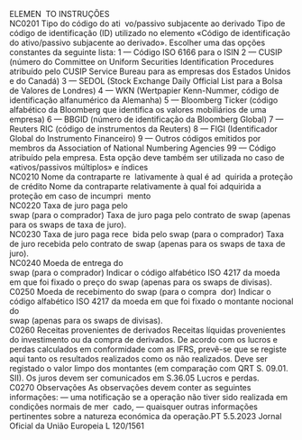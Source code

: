  
ELEMEN ­
TO  INSTRUÇÕES  
NC0201  Tipo do código do ati ­
vo/passivo subjacente ao 
derivado  Tipo de código de identificação (ID) utilizado no elemento «Código de identificação do 
ativo/passivo subjacente ao derivado». Escolher uma das opções constantes da seguinte lista: 
1 — Código ISO 6166 para o ISIN 
2 — CUSIP (número do Committee on Uniform Securities Identification Procedures atribuído 
pelo CUSIP Service Bureau para as empresas dos Estados Unidos e do Canadá) 
3 — SEDOL (Stock Exchange Daily Official List para a Bolsa de Valores de Londres) 
4 — WKN (Wertpapier Kenn-Nummer, código de identificação alfanumérico da Alemanha) 
5 — Bloomberg Ticker (código alfabético da Bloomberg que identifica os valores mobiliários 
de uma empresa) 
6 — BBGID (número de identificação da Bloomberg Global) 
7 — Reuters RIC (código de instrumentos da Reuters) 
8 — FIGI (Identificador Global do Instrumento Financeiro) 
9 — Outros códigos emitidos por membros da Association of National Numbering Agencies 
99 — Código atribuído pela empresa. Esta opção deve também ser utilizada no caso de 
«ativos/passivos múltiplos» e índices  
NC0210  Nome da contraparte re ­
lativamente à qual é ad ­
quirida a proteção de 
crédito  Nome da contraparte relativamente à qual foi adquirida a proteção em caso de incumpri ­
mento  
NC0220  Taxa de juro paga pelo  
swap  (para o comprador)  Taxa de juro paga pelo contrato de  swap  (apenas para os  swaps  de taxa de juro).  
NC0230  Taxa de juro paga rece ­
bida pelo  swap  (para o 
comprador)  Taxa de juro recebida pelo contrato de  swap  (apenas para os  swaps  de taxa de juro).  
NC0240  Moeda de entrega do  
swap  (para o comprador)  Indicar o código alfabético ISO 4217 da moeda em que foi fixado o preço do  swap  (apenas 
para os  swaps  de divisas).  
C0250  Moeda de recebimento 
do  swap  (para o compra ­
dor)  Indicar o código alfabético ISO 4217 da moeda em que foi fixado o montante nocional do  
swap  (apenas para os  swaps  de divisas).  
C0260  Receitas provenientes de 
derivados  Receitas líquidas provenientes do investimento ou da compra de derivados. De acordo com 
os lucros e perdas calculados em conformidade com as IFRS, prevê-se que se registe aqui 
tanto os resultados realizados como os não realizados. Deve ser registado o valor limpo dos 
montantes (em comparação com QRT S. 09.01. SII). Os juros devem ser comunicados em 
S.36.05 Lucros e perdas.  
C0270  Observações  As observações devem conter as seguintes informações: 
— uma notificação se a operação não tiver sido realizada em condições normais de mer ­
cado, 
— quaisquer outras informações pertinentes sobre a natureza económica da operação.PT  5.5.2023 Jornal Oficial da União Europeia L 120/1561